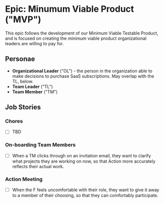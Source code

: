 
# Epic: Minumum Viable Product ("MVP")

This epic follows the development of our Minimum Viable Testable Product,
and is focused on creating the minimum viable product organizational leaders
are willing to pay for.


## Personae

- **Organizational Leader** ("OL") - the person in the organization able to
make decisions to purchase SaaS subscriptions. May overlap with the TL, below.
- **Team Leader** ("TL")
- **Team Member** ("TM")

## Job Stories

### Chores

- [ ] TBD

### On-boarding Team Members

- [ ] When a TM clicks through on an invitation email, they want
to clarify what projects they are working on now, so that Action more
accurately reflects their actual work.

### Action Meeting

- [ ] When the F feels uncomfortable with their role, they want to give
it away to a member of their choosing, so that they can comfortably
participate.
